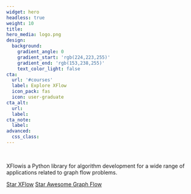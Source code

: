 ```yaml
---
widget: hero
headless: true
weight: 10
title: 
hero_media: logo.png
design:
  background:
    gradient_angle: 0
    gradient_start: 'rgb(224,223,255)'
    gradient_end: 'rgb(153,238,255)'
    text_color_light: false
cta:
  url: '#courses'
  label: Explore XFlow
  icon_pack: fas
  icon: user-graduate
cta_alt:
  url:
  label:
cta_note:
  label:
advanced:
  css_class: 
---
```


<br>

XFlowis a Python library for algorithm development for a wide range of applications related to graph flow problems. 


<a class="github-button" href="https://github.com/aquastar/xflow" data-icon="octicon-star" data-size="large" data-show-count="true" aria-label="Star XFlow">Star XFlow</a>
<a class="github-button" href="https://github.com/aquastar/awesome-network-flow" data-icon="octicon-star" data-size="large" data-show-count="true" aria-label="Star Awesome Network Flow">Star Awesome Graph Flow</a>
<script async defer src="https://buttons.github.io/buttons.js"></script>
